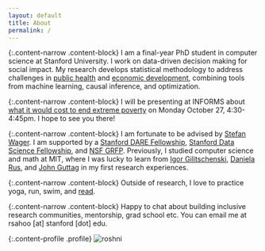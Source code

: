 ```yaml
---
layout: default
title: About
permalink: /
---
```


{:.content-narrow .content-block}
I am a final-year PhD student in computer science at Stanford University. I work on data-driven decision making for social impact. My research develops statistical methodology to address challenges in [public health](https://arxiv.org/abs/2508.14858) and [economic development](/JMP.pdf), combining tools from machine learning, causal inference, and optimization. 

{:.content-narrow .content-block}
I will be presenting at INFORMS about [what it would cost to end extreme poverty](/JMP.pdf) on Monday October 27, 4:30-4:45pm. I hope to see you there!

{:.content-narrow .content-block}
I am fortunate to be advised by [Stefan Wager](https://web.stanford.edu/~swager/). I am supported by a [Stanford DARE Fellowship](https://vpge.stanford.edu/fellowships-funding/dare), [Stanford Data Science Fellowship](https://datascience.stanford.edu/programs/stanford-data-science-scholars-program), and [NSF GRFP](https://www.nsfgrfp.org/). Previously, I studied computer science and math at MIT, where I was lucky to learn from [Igor Gilitschenski](https://www.gilitschenski.org/igor/), [Daniela Rus](http://danielarus.csail.mit.edu/), and [John Guttag](https://people.csail.mit.edu/guttag/) in my first research experiences.

{:.content-narrow .content-block}
Outside of research, I love to practice yoga, run, swim, and [read](https://www.goodreads.com/user/show/90432444-roshni-sahoo).

{:.content-narrow .content-block}
Happy to chat about building inclusive research communities, mentorship, grad school etc. You can email me at rsahoo [at] stanford [dot] edu.

{:.content-profile .profile}
![roshni](/imgs/zion.jpg)

